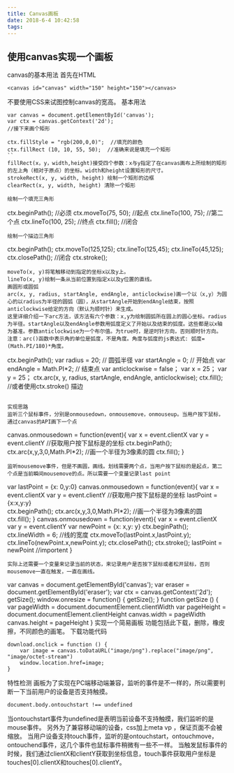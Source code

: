 ```yaml
---
title: Canvas画板
date: 2018-6-4 10:42:58
tags:
---
```


## 使用canvas实现一个画板

canvas的基本用法
首先在HTML
```
<canvas id="canvas" width="150" height="150"></canvas>
```
不要使用CSS来试图控制canvas的宽高。
基本用法
```
var canvas = document.getElementById('canvas');
var ctx = canvas.getContext('2d');
//接下来画个矩形

ctx.fillStyle = "rgb(200,0,0)";  //填充的颜色
ctx.fillRect (10, 10, 55, 50);  //准确来说是填充一个矩形
``
fillRect(x，y，width,height)接受四个参数：x与y指定了在canvas画布上所绘制的矩形的左上角（相对于原点）的坐标。width和height设置矩形的尺寸。
strokeRect(x, y, width, height) 绘制一个矩形的边框
clearRect(x, y, width, height) 清除一个矩形

绘制一个填充三角形
```
ctx.beginPath(); //必须
ctx.moveTo(75, 50);   //起点
ctx.lineTo(100, 75);  //第二个点
ctx.lineTo(100, 25);	//终点
ctx.fill();     //闭合
```
绘制一个描边三角形
```
 ctx.beginPath();
 ctx.moveTo(125,125);
 ctx.lineTo(125,45);
 ctx.lineTo(45,125);
 ctx.closePath();  //闭合
 ctx.stroke();
```
moveTo(x, y)将笔触移动到指定的坐标x以及y上。
lineTo(x, y)绘制一条从当前位置到指定x以及y位置的直线。
画圆形或圆弧
arc(x, y, radius, startAngle, endAngle, anticlockwise)画一个以（x,y）为圆心的以radius为半径的圆弧（圆），从startAngle开始到endAngle结束，按照anticlockwise给定的方向（默认为顺时针）来生成。
这里详细介绍一下arc方法，该方法有六个参数：x,y为绘制圆弧所在圆上的圆心坐标。radius为半径。startAngle以及endAngle参数用弧度定义了开始以及结束的弧度。这些都是以x轴为基准。参数anticlockwise为一个布尔值。为true时，是逆时针方向，否则顺时针方向。
注意：arc()函数中表示角的单位是弧度，不是角度。角度与弧度的js表达式: 弧度=(Math.PI/180)*角度。

```
ctx.beginPath();
 var radius = 20; // 圆弧半径
 var startAngle = 0; // 开始点
 var endAngle = Math.PI*2; // 结束点
 var anticlockwise = false；
 var x = 25；
 var y = 25；
 ctx.arc(x, y, radius, startAngle, endAngle, anticlockwise);
 ctx.fill(); //或者使用ctx.stroke() 描边
```

实现思路
监听三个鼠标事件，分别是onmousedown，onmousemove，onmouseup。当用户按下鼠标，通过canvas的API画下一个点
```
canvas.onmousedown = function(event){
	var x = event.clientX
	var y = event.clientY   //获取用户按下鼠标是的坐标
	ctx.beginPath();
	ctx.arc(x,y,3,0,Math.PI*2);   //画一个半径为3像素的圆
	ctx.fill();
}
```
监听mousemove事件，但是不画圆，画线。划线需要两个点，当用户按下鼠标的是起点，第二个点是当前瞬间mousemove的点。所以需要一个变量记录last point
```
var lastPoint = {x: 0,y:0}
canvas.onmousedown = function(event){
	var x = event.clientX
	var y = event.clientY   //获取用户按下鼠标是的坐标
	lastPoint = {x:x,y:y}       
	ctx.beginPath();
	ctx.arc(x,y,3,0,Math.PI*2);   //画一个半径为3像素的圆
	ctx.fill();
}
canvas.onmousedown = function(event){
	var x = event.clientX
	var y = event.clientY
	var newPoint = {x: x,y: y}
	ctx.beginPath();
	ctx.lineWidth = 6;  //线的宽度
	ctx.moveTo(lastPoint.x,lastPoint.y);
	ctx.lineTo(newPoint.x,newPoint.y);
	ctx.closePath();
	ctx.stroke();
	lastPoint = newPoint //importent
}
```
实际上还需要一个变量来记录当前的状态，来记录用户是否按下鼠标或者松开鼠标，否则mousemove一直在触发，一直在画线。
```
var canvas = document.getElementById('canvas');
var eraser = document.getElementById('eraser');
var ctx = canvas.getContext('2d');
getSize();
window.onresize = function() {
    getSize();
}
function getSize () {
	var pageWidth = document.documentElement.clientWidth
	var pageHeight = document.documentElement.clientHeight
	canvas.width = pageWidth
	canvas.height = pageHeight
}
实现一个简易画板
功能包括此下载，删除，橡皮擦，不同颜色的画笔。
下载功能代码
```
download.onclick = function () {
	var image = canvas.toDataURL("image/png").replace("image/png", "image/octet-stream")
	window.location.href=image;
}
```
特性检测
画板为了实现在PC端移动端兼容，监听的事件是不一样的，所以需要判断一下当前用户的设备是否支持触摸。
```
document.body.ontouchstart !== undefined
```
当ontouchstart事件为undefined是表明当前设备不支持触摸，我们监听的是mouse事件。
另外为了兼容移动端的设备，css加上meta vp ，保证页面不会被缩放。
当用户设备支持touch事件，监听的是ontouchstart，ontouchmove，ontouchend事件，这几个事件也鼠标事件稍微有一些不一样。
当触发鼠标事件的时候，我们通过clientX和clientY获取到坐标信息，touch事件获取用户坐标是touches[0].clientX和touches[0].clientY。